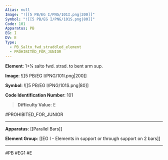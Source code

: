 ```yaml
---
Alias: null
Image: "![[5 PB/EG I/PNG/101I.png|200]]"
Symbol: "![[5 PB/EG I/PNG/101S.png|80]]"
Code: 101
Apparatus: PB
EG: I
DV: E
Type:
  - PB_Salto_fwd_straddled_element
  - PROHIBITED_FOR_JUNIOR
---
```

**Element**: 1+1⁄4 salto fwd. strad. to bent arm sup.

**Image**:
![[5 PB/EG I/PNG/101I.png|200]]

**Symbol**:
![[5 PB/EG I/PNG/101S.png|80]]

**Code Identification Number**: 101

>**Difficulty Value**: E

#PROHIBITED_FOR_JUNIOR
___
**Apparatus**: [[Parallel Bars]]

**Element Group**: [[EG I - Elements in support or through support on 2 bars]]
___
#PB #EG1 #E
